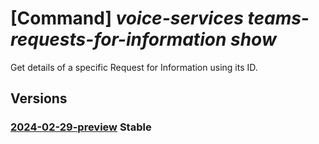 # [Command] _voice-services teams-requests-for-information show_

Get details of a specific Request for Information using its ID.

## Versions

### [2024-02-29-preview](/Resources/data-plane/microsoft.voiceservices/L3RlYW1zcmVxdWVzdHNmb3JpbmZvcm1hdGlvbi97fQ==/2024-02-29-preview.xml) **Stable**

<!-- data-plane:microsoft.voiceservices /teamsrequestsforinformation/{} 2024-02-29-preview -->
